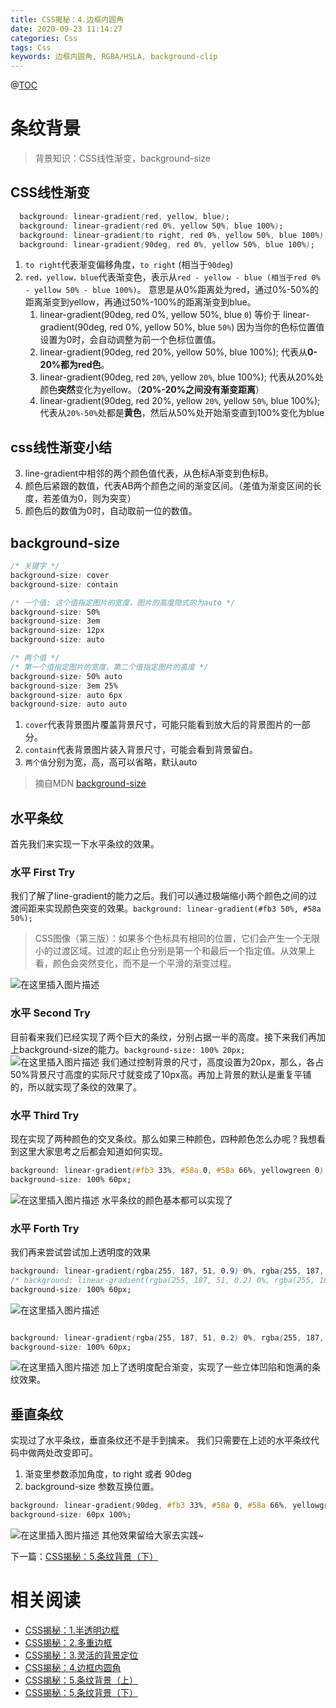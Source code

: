 ```yaml
---
title: CSS揭秘：4.边框内圆角
date: 2020-09-23 11:14:27
categories: Css
tags: Css
keywords: 边框内圆角, RGBA/HSLA, background-clip
---
```

@[TOC](文章目录)
# 条纹背景
> 背景知识：CSS线性渐变，background-size

 CSS线性渐变
 ---
```css
  background: linear-gradient(red, yellow, blue);
  background: linear-gradient(red 0%, yellow 50%, blue 100%);
  background: linear-gradient(to right, red 0%, yellow 50%, blue 100%);
  background: linear-gradient(90deg, red 0%, yellow 50%, blue 100%);
```
1. `to right`代表渐变偏移角度，`to right` (相当于`90deg`)
2. `red，yellow，blue`代表渐变色，表示从`red - yellow - blue (相当于red 0% - yellow 50% - blue 100%)`。 意思是从0%距离处为red，通过0%-50%的距离渐变到yellow，再通过50%-100%的距离渐变到blue。
	1. linear-gradient(90deg, red 0%, yellow 50%, blue `0`) 等价于 linear-gradient(90deg, red 0%, yellow 50%, blue `50%`) 因为当你的色标位置值设置为0时，会自动调整为前一个色标位置值。
	2. linear-gradient(90deg, red 20%, yellow 50%, blue 100%); 代表从**0-20%都为red色**。
	3. linear-gradient(90deg, red `20%`, yellow `20%`, blue 100%); 代表从20%处颜色**突然**变化为yellow。（**20%-20%之间没有渐变距离**）
	4. linear-gradient(90deg, red 20%, yellow `20%`, yellow `50%`, blue 100%); 代表从`20%-50%`处都是**黄色**，然后从50%处开始渐变直到100%变化为blue

css线性渐变小结
---
3. line-gradient中相邻的两个颜色值代表，从色标A渐变到色标B。
4. 颜色后紧跟的数值，代表AB两个颜色之间的渐变区间。（差值为渐变区间的长度，若差值为0，则为突变）
5. 颜色后的数值为0时，自动取前一位的数值。

background-size
---
```css
/* 关键字 */
background-size: cover
background-size: contain

/* 一个值: 这个值指定图片的宽度，图片的高度隐式的为auto */
background-size: 50%
background-size: 3em
background-size: 12px
background-size: auto

/* 两个值 */
/* 第一个值指定图片的宽度，第二个值指定图片的高度 */
background-size: 50% auto
background-size: 3em 25%
background-size: auto 6px
background-size: auto auto
```
1. `cover`代表背景图片覆盖背景尺寸，可能只能看到放大后的背景图片的一部分。
2. `contain`代表背景图片装入背景尺寸，可能会看到背景留白。
3. `两个值`分别为宽，高，高可以省略，默认auto
> 摘自MDN [background-size](https://developer.mozilla.org/zh-CN/docs/Web/CSS/background-size)
## 水平条纹
首先我们来实现一下水平条纹的效果。
### 水平 First Try
我们了解了line-gradient的能力之后。我们可以通过极端缩小两个颜色之间的过渡间距来实现颜色突变的效果。`background: linear-gradient(#fb3 50%, #58a 50%);`
> CSS图像（第三版）：如果多个色标具有相同的位置，它们会产生一个无限小的过渡区域。过渡的起止色分别是第一个和最后一个指定值。从效果上看，颜色会突然变化，而不是一个平滑的渐变过程。
>
 ![在这里插入图片描述](https://img-blog.csdnimg.cn/20200703002131380.png)
 ### 水平 Second Try
 目前看来我们已经实现了两个巨大的条纹，分别占据一半的高度。接下来我们再加上background-size的能力。`background-size: 100% 20px;`
 ![在这里插入图片描述](https://img-blog.csdnimg.cn/20200703002828821.png)
 我们通过控制背景的尺寸，高度设置为20px，那么，各占50%背景尺寸高度的实际尺寸就变成了10px高。再加上背景的默认是重复平铺的，所以就实现了条纹的效果了。
  ### 水平 Third Try
  现在实现了两种颜色的交叉条纹。那么如果三种颜色，四种颜色怎么办呢？我想看到这里大家思考之后都会知道如何实现。
```css
background: linear-gradient(#fb3 33%, #58a 0, #58a 66%, yellowgreen 0);
background-size: 100% 60px;
```
![在这里插入图片描述](https://img-blog.csdnimg.cn/20200703004052995.png)
水平条纹的颜色基本都可以实现了
 ### 水平 Forth Try
 我们再来尝试尝试加上透明度的效果
 

```css
background: linear-gradient(rgba(255, 187, 51, 0.9) 0%, rgba(255, 187, 51, 0.2) 33%, rgba(85, 136, 170, 0.9) 0, rgba(85, 136, 170, 0.2) 66%, rgba(154, 205, 50, 0.9) 0, rgba(154, 205, 50, 0.2) 100%);
/* background: linear-gradient(rgba(255, 187, 51, 0.2) 0%, rgba(255, 187, 51, 0.9) 33%, rgba(85, 136, 170, 0.2) 0, rgba(85, 136, 170, 0.9) 66%, rgba(154, 205, 50, 0.2) 0, rgba(154, 205, 50, 0.9) 100%); */
background-size: 100% 60px;
```
![在这里插入图片描述](https://img-blog.csdnimg.cn/20200703005540472.png)
```css

background: linear-gradient(rgba(255, 187, 51, 0.2) 0%, rgba(255, 187, 51, 0.9) 33%, rgba(85, 136, 170, 0.2) 0, rgba(85, 136, 170, 0.9) 66%, rgba(154, 205, 50, 0.2) 0, rgba(154, 205, 50, 0.9) 100%);
background-size: 100% 60px;
```
![在这里插入图片描述](https://img-blog.csdnimg.cn/20200703005620954.png)
加上了透明度配合渐变，实现了一些立体凹陷和饱满的条纹效果。
## 垂直条纹
实现过了水平条纹，垂直条纹还不是手到擒来。
我们只需要在上述的水平条纹代码中做两处改变即可。
1. 渐变里参数添加角度，to right 或者 90deg 
2. background-size 参数互换位置。

```css
background: linear-gradient(90deg, #fb3 33%, #58a 0, #58a 66%, yellowgreen 0);
background-size: 60px 100%;
```
![在这里插入图片描述](https://img-blog.csdnimg.cn/20200703010130334.png)
其他效果留给大家去实践~

下一篇：[CSS揭秘：5.条纹背景（下）](https://blog.csdn.net/lunhui1994_/article/details/107192736)

# 相关阅读
- [CSS揭秘：1.半透明边框](https://blog.csdn.net/lunhui1994_/article/details/106653195)
- [CSS揭秘：2.多重边框](https://blog.csdn.net/lunhui1994_/article/details/106677231)
- [CSS揭秘：3.灵活的背景定位](https://blog.csdn.net/lunhui1994_/article/details/106699349)
- [CSS揭秘：4.边框内圆角](https://blog.csdn.net/lunhui1994_/article/details/106845534)
- [CSS揭秘：5.条纹背景（上）](https://blog.csdn.net/lunhui1994_/article/details/106933714)
- [CSS揭秘：5.条纹背景（下）](https://blog.csdn.net/lunhui1994_/article/details/107192736)